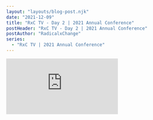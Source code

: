 ```yaml
---
layout: "layouts/blog-post.njk"
date: "2021-12-09"
title: "RxC TV - Day 2 | 2021 Annual Conference"
postHeader: "RxC TV - Day 2 | 2021 Annual Conference"
postAuthor: "RadicalxChange"
series:
  - "RxC TV | 2021 Annual Conference"
---
```


<p class="youtube-container">
  <iframe src="https://www.youtube.com/embed/uZzbX1ubvnY" frameborder="0" allow="accelerometer; autoplay; clipboard-write; encrypted-media; gyroscope; picture-in-picture" allowfullscreen></iframe>
</p>
